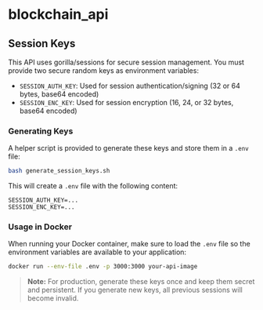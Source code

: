 # blockchain_api

## Session Keys

This API uses gorilla/sessions for secure session management. You must provide two secure random keys as environment variables:

- `SESSION_AUTH_KEY`: Used for session authentication/signing (32 or 64 bytes, base64 encoded)
- `SESSION_ENC_KEY`: Used for session encryption (16, 24, or 32 bytes, base64 encoded)

### Generating Keys

A helper script is provided to generate these keys and store them in a `.env` file:

```bash
bash generate_session_keys.sh
```

This will create a `.env` file with the following content:

```
SESSION_AUTH_KEY=...
SESSION_ENC_KEY=...
```

### Usage in Docker

When running your Docker container, make sure to load the `.env` file so the environment variables are available to your application:

```bash
docker run --env-file .env -p 3000:3000 your-api-image
```

> **Note:** For production, generate these keys once and keep them secret and persistent. If you generate new keys, all previous sessions will become invalid.